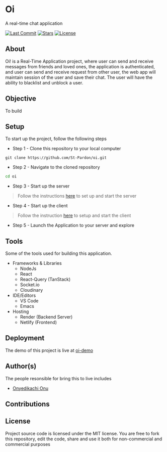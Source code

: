 # Oi
A real-time chat application

[![Last Commit](https://badgen.net/github/last-commit/St-Pardon/oi/main)](https://github.com/St-Pardon/oi/commit)
[![Stars](https://badgen.net/github/stars/St-Pardon/oi/)](https://github.com/St-Pardon/oi/commit)
[![License](https://badgen.net/github/license/St-Pardon/oi/)](https://github.com/St-Pardon/oi/license)

## About
Oi! is a Real-Time Application project, where user can send and receive messages from friends and loved ones, the application is authenticated, and user can send and receive request from other user, the web app will maintain session of the user and save their chat. The user will have the ability to blacklist and unblock a user.

## Objective
To build 

## Setup
To start up the project, follow the following steps

- Step 1 - Clone this repository to your local computer
```git
git clone https://github.com/St-Pardon/oi.git
```

- Step 2 - Navigate to the cloned repository
```sh
cd oi
```
- Step 3 - Start up the server
> Follow the instructions [here](./server/README.md#setup) to set up and start the server

- Step 4 - Start up the client
> Follow the instruction [here](./client/README.md#setup) to setup and start the client

- Step 5 - Launch the Application to your server and explore

## Tools
Some of the tools used for building this application. 
- Frameworks & Libraries
    - NodeJs
    - React
    - React-Query (TanStack)
    - Socket.io
    - Cloudinary
- IDE/Editors
    - VS Code
    - Emacs
- Hosting
    - Render (Backend Server)
    - Netlify (Frontend)

## Deployment
The demo of this project is live at [oi-demo](https://oi-demo.netlify.app/)

## Author(s)
The people resonsible for bring this to live includes
- [Onyedikachi Onu](https://st-pardon.netlify.app)

## Contributions


## License
Project source code is licensed under the MIT license. You are free to fork this repository, edit the code, share and use it both for non-commercial and commercial purposes